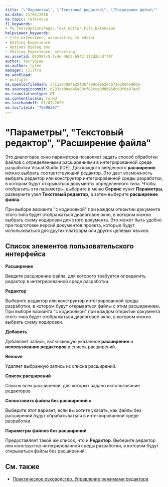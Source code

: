 ```yaml
---
title: "\"Параметры\", \"Текстовый редактор\", \"Расширение файла\""
ms.date: 11/04/2016
ms.topic: reference
f1_keywords:
- VS.ToolsOptionsPages.Text_Editor.File_Extension
helpviewer_keywords:
- file extensions, associating to editor
- Editing Experience
- Options dialog box
- Editing Experience, selecting
ms.assetid: 05298fc5-fc4e-4bb2-b942-1f7d2dcdff0f
author: TerryGLee
ms.author: tglee
manager: jillfra
ms.workload:
- multiple
ms.openlocfilehash: 3711a87d84e25fd6f790cee62ecb71b2b046d0be
ms.sourcegitcommit: d233ca00ad45e50cf62cca0d0b95dc69f0a87ad6
ms.translationtype: HT
ms.contentlocale: ru-RU
ms.lasthandoff: 01/01/2020
ms.locfileid: "75596207"
---
```

# <a name="options-text-editor-file-extension"></a>"Параметры", "Текстовый редактор", "Расширение файла"

Это диалоговое окно параметров позволяет задать способ обработки файлов с определенными расширениями в интегрированной среде разработки Visual Studio (IDE). Для каждого введенного **расширения** можно выбрать соответствующий редактор. Это дает возможность выбрать редактор или конструктор интегрированной среды разработки, в котором будут открываться документы определенного типа. Чтобы отобразить эти параметры, выберите в меню **Сервис** пункт **Параметры**, разверните узел **Текстовый редактор**, а затем выберите **расширение файла**.

При выборе варианта "с кодировкой" при каждом открытии документа этого типа будет отображаться диалоговое окно, в котором можно выбрать схему кодировки для этого документа. Это может быть удобно при подготовке версий документов проекта, которые будут использоваться для других платформ или других целевых языков.

## <a name="uielement-list"></a>Список элементов пользовательского интерфейса

**Расширение**

Введите расширение файла, для которого требуется определить редактор в интегрированной среде разработки.

**Редактор**

Выберите редактор или конструктор интегрированной среды разработки, в котором будут открываться файлы с этим расширением. При выборе варианта "с кодировкой" при каждом открытии документа этого типа будет отображаться диалоговое окно, в котором можно выбрать схему кодировки.

**Добавить**

Добавляет запись, включающую указанное **расширение** и **использование редакторов** в список расширений.

**Remove**

Удаляет выбранную запись из списка расширений.

**Список расширений**

Список всех расширений, для которых задано использование редакторов

**Сопоставить файлы без расширений с**

Выберите этот вариант, если вы хотите указать, как файлы без расширений будут обрабатываться в интегрированной среде разработки.

**Параметры файлов без расширений**

Предоставляет такой же список, что и **Редактор**. Выберите редактор или конструктор интегрированной среды разработки, в котором будут открываться файлы без расширений.

## <a name="see-also"></a>См. также

- [Практическое руководство. Управление режимами редактора](../../ide/how-to-manage-editor-modes.md)
